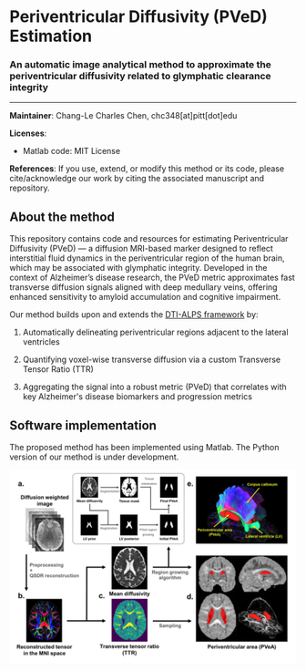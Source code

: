# Periventricular Diffusivity (PVeD) Estimation
### An automatic image analytical method to approximate the periventricular diffusivity related to glymphatic clearance integrity
--------
**Maintainer**: Chang-Le Charles Chen, chc348[at]pitt[dot]edu

**Licenses**: 
- Matlab code: MIT License

**References**: If you use, extend, or modify this method or its code, please cite/acknowledge our work by citing the associated manuscript and repository.

<div id='id-section1'/>

## About the method
This repository contains code and resources for estimating Periventricular Diffusivity (PVeD) — a diffusion MRI-based marker designed to reflect interstitial fluid dynamics in the periventricular region of the human brain, which may be associated with glymphatic integrity. Developed in the context of Alzheimer’s disease research, the PVeD metric approximates fast transverse diffusion signals aligned with deep medullary veins, offering enhanced sensitivity to amyloid accumulation and cognitive impairment.

Our method builds upon and extends the [DTI-ALPS framework](https://www.jstage.jst.go.jp/article/mrms/23/3/23_rev.2023-0175/_article/-char/ja/) by:  
1. Automatically delineating periventricular regions adjacent to the lateral ventricles  

2. Quantifying voxel-wise transverse diffusion via a custom Transverse Tensor Ratio (TTR)  

3. Aggregating the signal into a robust metric (PVeD) that correlates with key Alzheimer's disease biomarkers and progression metrics  

## Software implementation
The proposed method has been implemented using Matlab. The Python version of our method is under development.

![The proposed framework](https://github.com/ChangleChen/EstPVeD/blob/main/fig1.jpg)
